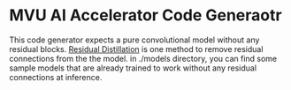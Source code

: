 # MVU AI Accelerator Code Generaotr

This code generator expects a pure convolutional model without any residual blocks. [Residual Distillation](https://proceedings.neurips.cc//paper/2020/file/657b96f0592803e25a4f07166fff289a-Paper.pdf) 
is one method to remove residual connections from the the model. in ./models directory, you can find some sample models that are already trained to work without any
residual connections at inference.
